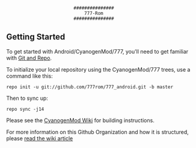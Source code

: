                              ###############
                                 777-Rom 
                             ###############


Getting Started
---------------

To get started with Android/CyanogenMod/777, you'll need to get
familiar with [Git and Repo](http://source.android.com/source/using-repo.html).

To initialize your local repository using the CyanogenMod/777 trees, use a command like this:

    repo init -u git://github.com/777rom/777_android.git -b master

Then to sync up:

    repo sync -j14

Please see the [CyanogenMod Wiki](http://wiki.cyanogenmod.org/) for building instructions.

For more information on this Github Organization and how it is structured, 
please [read the wiki article](http://wiki.cyanogenmod.org/w/Github_Organization)

